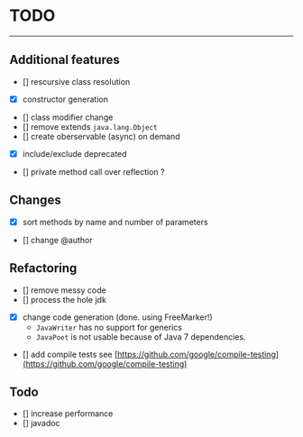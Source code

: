 # TODO
----------

## Additional features
- [] rescursive class resolution
- [x] constructor generation
- [] class modifier change
- [] remove extends `java.lang.Object`
- [] create oberservable (async) on demand
- [x] include/exclude deprecated
- [] private method call over reflection ? 

## Changes
- [x] sort methods by name and number of parameters
- [] change @author  

## Refactoring
- [] remove messy code
- [] process the hole jdk
- [x] change code generation (done. using FreeMarker!)
	- `JavaWriter` has no support for generics 
	- `JavaPoet` is not usable because of Java 7 dependencies.
- [] add compile tests see [https://github.com/google/compile-testing](https://github.com/google/compile-testing)

## Todo
- [] increase performance
- [] javadoc